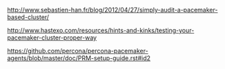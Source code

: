 http://www.sebastien-han.fr/blog/2012/04/27/simply-audit-a-pacemaker-based-cluster/

http://www.hastexo.com/resources/hints-and-kinks/testing-your-pacemaker-cluster-proper-way

https://github.com/percona/percona-pacemaker-agents/blob/master/doc/PRM-setup-guide.rst#id2
